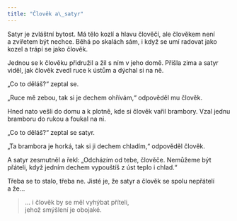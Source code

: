 ```yaml
---
title: "Člověk a\_satyr"
---
```


  

Satyr je zvláštní bytost. Má tělo kozlí a hlavu člověčí, ale člověkem není a zvířetem být nechce. Běhá po skalách sám, i když se umí radovat jako kozel a trápí se jako člověk.

Jednou se k člověku přidružil a žil s ním v jeho domě. Přišla zima a satyr viděl, jak člověk zvedl ruce k ústům a dýchal si na ně.

„Co to děláš?“ zeptal se.

„Ruce mě zebou, tak si je dechem ohřívám,“ odpověděl mu člověk.

Hned nato vešli do domu a k plotně, kde si člověk vařil brambory. Vzal jednu bramboru do rukou a foukal na ni.

„Co to děláš?“ zeptal se satyr.

„Ta brambora je horká, tak si ji dechem chladím,“ odpověděl člověk.

A satyr zesmutněl a řekl: „Odcházím od tebe, člověče. Nemůžeme být přáteli, když jedním dechem vypouštíš z úst teplo i chlad.“

Třeba se to stalo, třeba ne. Jisté je, že satyr a člověk se spolu nepřátelí a že…

> … i člověk by se měl vyhýbat příteli,  
> jehož smýšlení je obojaké.
